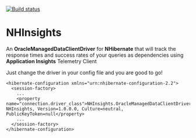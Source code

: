 [![Build status](https://ci.appveyor.com/api/projects/status/q56t9cuo4g5ete37?svg=true)](https://ci.appveyor.com/project/cmendible/nhinsights)

# NHInsights

An **OracleManagedDataClientDriver** for **NHibernate** that will track the response times and success rates of your queries as dependencies using **Application Insights** Telemetry Client

Just change the driver in your config file and you are good to go!

    <hibernate-configuration xmlns="urn:nhibernate-configuration-2.2">
      <session-factory>
        ...
        <property name="connection.driver_class">NHInsights.OracleManagedDataClientDriver, NHInsights, Version=1.0.0.0, Culture=neutral, PublicKeyToken=null</property>
        ...
      </session-factory>
    </hibernate-configuration>
